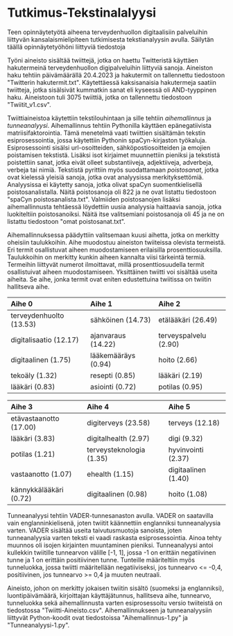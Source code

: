 # Tutkimus-Tekstinalalyysi
Teen opinnäytetyötä aiheena terveydenhuollon digitaalisiin palveluihin liittyvän kansalaismielipiteen tutkimisesta tekstianalyysin avulla. Säilytän täällä opinnäytetyöhöni liittyviä tiedostoja

Työni aineisto sisältää twiittejä, jotka on haettu Twitteristä käyttäen hakutermeinä terveydenhuollon digipalveluihin liittyviä sanoja. Aineiston haku tehtiin päivämäärällä 20.4.2023 ja hakutermit on tallennettu tiedostoon "Twitterin hakutermit.txt". Käytettäessä kaksisanaisia hakutermeja saatiin twiitteja, jotka sisälsivät kummatkin sanat eli kyseessä oli AND-tyyppinen haku. Aineistoon tuli 3075 twiittiä, jotka on tallennettu tiedostoon "Twiitit_v1.csv".

Twiittiaineistoa käytettiin tekstilouhintaan ja sille tehtiin *aihemallinnus* ja *tunneanalyysi*. Aihemallinnus tehtiin Pythonilla käyttäen epänegatiivista matriisifaktorointia. Tämä menetelmä vaati twiittien sisältämän tekstin esiprosessointia, jossa käytettiin Pythonin spaCyn-kirjaston työkaluja. Esiprosessointi sisälsi url-osoitteiden, sähköpostiosoitteiden ja emojien poistamisen tekstistä. Lisäksi isot kirjaimet muunnettiin pieniksi ja tekstistä poistettiin sanat, jotka eivät olleet substantiiveja, adjektiiveja, adverbeja, verbeja tai nimiä. Tekstistä pyrittiin myös suodattamaan *poistosanat*, jotka ovat kielessä yleisiä sanoja, jotka ovat analyysissa merkityksettömiä. Analyysissa ei käytetty sanoja, jotka olivat spaCyn suomentkielisellä poistosanalistalla. Näitä poistosanoja oli 822 ja ne ovat listattu tiedostoon "spaCyn poistosanalista.txt". Valmiiden poistosanojen lisäksi aihemallinnusta tehtäessä löydettiin uusia analyysia haittaavia sanoja, jotka luokiteltiin poistosanoiksi. Näitä itse valitsemiani poistosanoja oli 45 ja ne on listattu tiedostoon "omat poistosanat.txt".

Aihemallinnuksessa päädyttiin valitsemaan kuusi aihetta, jotka on merkitty oheisiin taulukkoihin. Aihe muodostuu aineiston twiiteissa olevista termeistä. Eri termit osallistuvat aiheen muodostamiseen erilaisilla prosenttiosuuksilla. Taulukkoihin on merkitty kunkin aiheen kannalta viisi tärkeintä termiä. Termeihin liittyvät numerot ilmoittavat, millä prosenttiosuudella termit osallistuivat aiheen muodostamiseen. Yksittäinen twiitti voi sisältää useita aiheita. Se aihe, jonka termit ovat eniten edustettuina twiitissa on twiitin hallitseva aihe.

| Aihe 0                  | Aihe 1              | Aihe 2                |
| :---                    | :---                | :---                  |   
| terveydenhuolto (13.53) | sähköinen (14.73)   | etälääkäri (26.49)    |
| digitalisaatio (12.17)  | ajanvaraus (14.22)  | terveyspalvelu (2.90) |
| digitaalinen (1.75)     | lääkemääräys (0.94) | hoito (2.66)          |
| tekoäly (1.32)          | resepti (0.85)      | lääkäri (2.19)        |
| lääkäri (0.83)          | asiointi (0.72)     | potilas (0.95)        |

| Aihe 3                 | Aihe 4                   | Aihe 5              |
| :---                   | :---                     | :---                |
| etävastaanotto (17.00) | digiterveys (23.58)      | terveys (12.18)     |
| lääkäri (3.83)         | digitalhealth (2.97)     | digi (9.32)         |
| potilas (1.21)         | terveysteknologia (1.35) | hyvinvointi (2.37)  |
| vastaanotto (1.07)     | ehealth (1.15)           | digitaalinen (1.40) |
| kännykkälääkäri (0.72) | digitaalinen (0.98)      | hoito (1.08)        |

Tunneanalyysi tehtiin VADER-tunnesanaston avulla. VADER on saatavilla vain englanninkielisenä, joten twiitit käännettiin englanniksi tunneanalyysia varten. VADER sisältää useita taivutusmuotoja sanoista, joten tunneanalyysia varten teksti ei vaadi raskasta esiprosessointia. Ainoa tehty muunnos oli isojen kirjainten muuntaminen pieniksi. Tunneanalyysi antoi kullekkin twiitille tunnearvon välille [-1, 1], jossa -1 on erittäin negatiivinen tunne ja 1 on erittäin positiivinen tunne. Tunteille määriteltiin myös tunneluokka, jossa twiitti määritellään negatiiviseksi, jos tunnearvo <= -0,4, positiivinen, jos tunnearvo >= 0,4 ja muuten neutraali. 

Aineisto, johon on merkitty jokaisen twiitin sisältö (suomeksi ja englanniksi), luontipäivämäärä, kirjoittajan käyttäjätunnus, hallitseva aihe, tunnearvo, tunneluokka sekä aihemallinnusta varten esiprosessoitu versio twiiteistä on tiedostossa "Twiitti-Aineisto.csv". Aihemallinnukseen ja tunneanalyysiin liittyvät Python-koodit ovat tiedostoissa "Aihemallinnus-1.py" ja "Tunneanalyysi-1.py".
